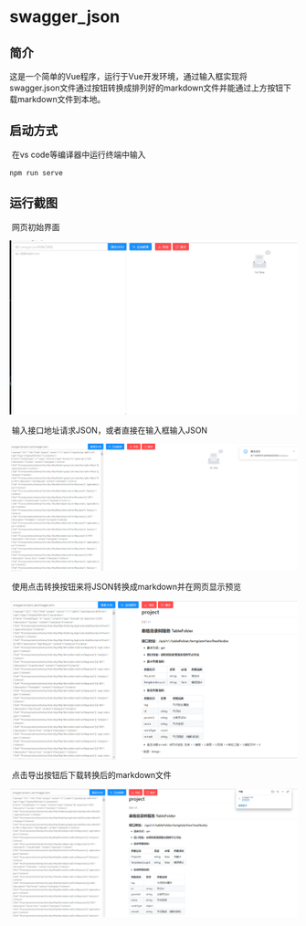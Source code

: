 # swagger_json

## 简介

​    这是一个简单的Vue程序，运行于Vue开发环境，通过输入框实现将swagger.json文件通过按钮转换成排列好的markdown文件并能通过上方按钮下载markdown文件到本地。

## 启动方式

​    在vs code等编译器中运行终端中输入

```
npm run serve
```

## 运行截图

​    网页初始界面

![](.\public\1.png)

​    输入接口地址请求JSON，或者直接在输入框输入JSON

![](.\public\2.png)

​    使用点击转换按钮来将JSON转换成markdown并在网页显示预览

![](.\public\3.png)

​    点击导出按钮后下载转换后的markdown文件

![](.\public\4.png)

